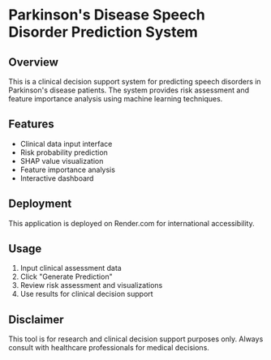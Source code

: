 # Parkinson's Disease Speech Disorder Prediction System

## Overview
This is a clinical decision support system for predicting speech disorders in Parkinson's disease patients. The system provides risk assessment and feature importance analysis using machine learning techniques.

## Features
- Clinical data input interface
- Risk probability prediction
- SHAP value visualization
- Feature importance analysis
- Interactive dashboard

## Deployment
This application is deployed on Render.com for international accessibility.

## Usage
1. Input clinical assessment data
2. Click "Generate Prediction"
3. Review risk assessment and visualizations
4. Use results for clinical decision support

## Disclaimer
This tool is for research and clinical decision support purposes only. Always consult with healthcare professionals for medical decisions.
